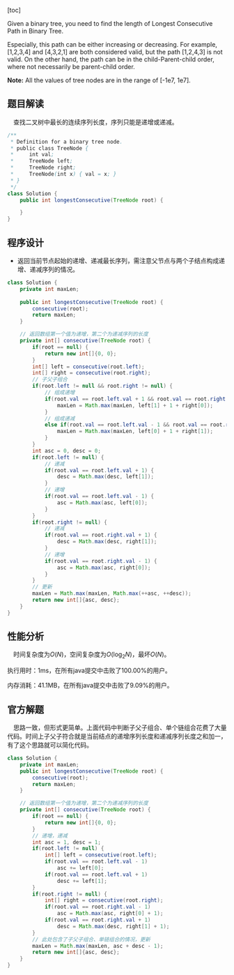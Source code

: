 [toc]

Given a binary tree, you need to find the length of Longest Consecutive Path in Binary Tree.

Especially, this path can be either increasing or decreasing. For example, [1,2,3,4] and [4,3,2,1] are both considered valid, but the path [1,2,4,3] is not valid. On the other hand, the path can be in the child-Parent-child order, where not necessarily be parent-child order.



**Note:** All the values of tree nodes are in the range of [-1e7, 1e7].



## 题目解读

&emsp;查找二叉树中最长的连续序列长度，序列只能是递增或递减。

```java
/**
 * Definition for a binary tree node.
 * public class TreeNode {
 *     int val;
 *     TreeNode left;
 *     TreeNode right;
 *     TreeNode(int x) { val = x; }
 * }
 */
class Solution {
    public int longestConsecutive(TreeNode root) {

    }
}
```

## 程序设计

* 返回当前节点起始的递增、递减最长序列，需注意父节点与两个子结点构成递增、递减序列的情况。

```java
class Solution {
    private int maxLen;
    
    public int longestConsecutive(TreeNode root) {
        consecutive(root);
        return maxLen;
    }

    // 返回数组第一个值为递增，第二个为递减序列的长度
    private int[] consecutive(TreeNode root) {
        if(root == null) {
            return new int[]{0, 0};
        }
        int[] left = consecutive(root.left);
        int[] right = consecutive(root.right);
        // 子父子组合
        if(root.left != null && root.right != null) {
            // 组成递增
            if(root.val == root.left.val + 1 && root.val == root.right.val - 1) {
                maxLen = Math.max(maxLen, left[1] + 1 + right[0]);
            } 
            // 组成递减
            else if(root.val == root.left.val - 1 && root.val == root.right.val + 1) {
                maxLen = Math.max(maxLen, left[0] + 1 + right[1]);
            }
        }
        int asc = 0, desc = 0;
        if(root.left != null) {
            // 递减
            if(root.val == root.left.val + 1) {
                desc = Math.max(desc, left[1]);
            }
            // 递增
            if(root.val == root.left.val - 1) {
                asc = Math.max(asc, left[0]);
            }
        }
        if(root.right != null) {
            // 递减
            if(root.val == root.right.val + 1) {
                desc = Math.max(desc, right[1]);
            }
            // 递增
            if(root.val == root.right.val - 1) {
                asc = Math.max(asc, right[0]);
            }
        }
        // 更新
        maxLen = Math.max(maxLen, Math.max(++asc, ++desc));
        return new int[]{asc, desc};
    }
}
```

## 性能分析

&emsp;时间复杂度为$O(N)$，空间复杂度为$O(\log_2N)$，最坏$O(N)$。

执行用时：1ms，在所有java提交中击败了100.00%的用户。

内存消耗：41.1MB，在所有java提交中击败了9.09%的用户。

## 官方解题

&emsp;思路一致，但形式更简单。上面代码中判断子父子组合、单个链组合花费了大量代码。时间上子父子符合就是当前结点的递增序列长度和递减序列长度之和加一，有了这个思路就可以简化代码。

```java
class Solution {
    private int maxLen;
    public int longestConsecutive(TreeNode root) {
        consecutive(root);
        return maxLen;
    }

    // 返回数组第一个值为递增，第二个为递减序列的长度
    private int[] consecutive(TreeNode root) {
        if(root == null) {
            return new int[]{0, 0};
        }
        // 递增，递减
        int asc = 1, desc = 1;
        if(root.left != null) {
            int[] left = consecutive(root.left);
            if(root.val == root.left.val - 1)
                asc += left[0];
            if(root.val == root.left.val + 1)
                desc += left[1];
        }
        if(root.right != null) {
            int[] right = consecutive(root.right);
            if(root.val == root.right.val - 1)
                asc = Math.max(asc, right[0] + 1);
            if(root.val == root.right.val + 1)
                desc = Math.max(desc, right[1] + 1);
        }
        // 此处包含了子父子组合、单链组合的情况，更新
        maxLen = Math.max(maxLen, asc + desc - 1);
        return new int[]{asc, desc};
    }
}
```